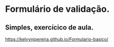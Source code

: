 # Formulário de validação.
##  Simples, exercícico de aula.
 https://kelvynjpereira.github.io/Formulario-basico/
